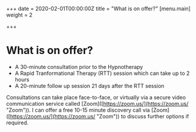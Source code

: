 +++
date = 2020-02-01T00:00:00Z
title = "What is on offer?"
[menu.main]
weight = 2

+++
# What is on offer?

* A 30-minute consultation prior to the Hypnotherapy
* A Rapid Tranformational Therapy (RTT) session which can take up to 2 hours
* A 20-minute follow up session 21 days after the RTT session

Consultations can take place face-to-face, or virtually via a secure video communication service called \[Zoom\]([https://zoom.us/](https://zoom.us/ "Zoom")). I can offer a free 10-15 minute discovery call via \[Zoom\]([https://zoom.us/](https://zoom.us/  "Zoom")) to discuss further options if required.